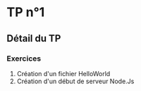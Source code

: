 # TP n°1
## Détail du TP
### Exercices
1. Création d'un fichier HelloWorld 
2. Création d'un début de serveur Node.Js

